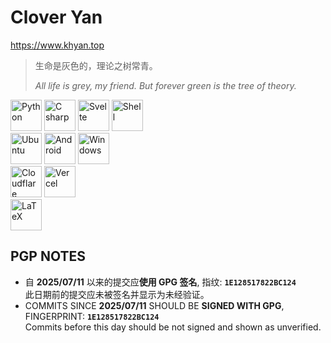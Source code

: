 # Clover Yan

<https://www.khyan.top>

> 生命是灰色的，理论之树常青。
> 
> *All life is grey, my friend. But forever green is the tree of theory.*

<div>
  <img src="https://cdn.jsdelivr.net/gh/devicons/devicon@latest/icons/python/python-original.svg" alt="Python" width="50" height="50" />
  <img src="https://cdn.jsdelivr.net/gh/devicons/devicon@latest/icons/csharp/csharp-original.svg" alt="C sharp" width="50" height="50" />
  <img src="https://cdn.jsdelivr.net/gh/devicons/devicon@latest/icons/svelte/svelte-original.svg" alt="Svelte" width="50" height="50" />
  <img src="https://cdn.jsdelivr.net/gh/devicons/devicon@latest/icons/bash/bash-original.svg" alt="Shell" width="50" height="50" />
</div>
<div>
  <img src="https://cdn.jsdelivr.net/gh/devicons/devicon@latest/icons/ubuntu/ubuntu-original.svg" alt="Ubuntu" width="50" height="50" />
  <img src="https://cdn.jsdelivr.net/gh/devicons/devicon@latest/icons/android/android-original.svg" alt="Android" width="50" height="50" />
  <img src="https://cdn.jsdelivr.net/gh/devicons/devicon@latest/icons/windows8/windows8-original.svg" alt="Windows" width="50" height="50" />
</div>
<div>
  <img src="https://cdn.jsdelivr.net/gh/devicons/devicon@latest/icons/cloudflare/cloudflare-original.svg" alt="Cloudflare" width="50" height="50" />
  <img src="https://cdn.jsdelivr.net/gh/devicons/devicon@latest/icons/vercel/vercel-original.svg" alt="Vercel" width="50" height="50" />
</div>
<div>
  <img src="https://cdn.jsdelivr.net/gh/devicons/devicon@latest/icons/latex/latex-original.svg" alt="LaTeX" width="50" height="50" />
</div>

## PGP NOTES

- 自 **2025/07/11** 以来的提交应**使用 GPG 签名**, 指纹: **`1E128517822BC124`**  
    此日期前的提交应未被签名并显示为未经验证。
- COMMITS SINCE **2025/07/11** SHOULD BE **SIGNED WITH GPG**, FINGERPRINT: **`1E128517822BC124`**  
    Commits before this day should be not signed and shown as unverified.
